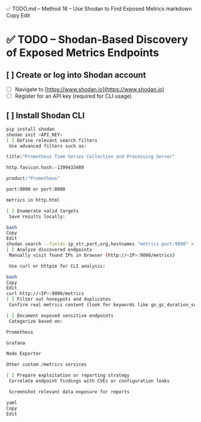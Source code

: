 ✅ TODO.md – Method 16 – Use Shodan to Find Exposed Metrics
markdown
Copy
Edit
# ✅ TODO – Shodan-Based Discovery of Exposed Metrics Endpoints

## [ ] Create or log into Shodan account
- [ ] Navigate to [https://www.shodan.io](https://www.shodan.io)
- [ ] Register for an API key (required for CLI usage)

## [ ] Install Shodan CLI
```bash
pip install shodan
shodan init <API_KEY>
[ ] Define relevant search filters
 Use advanced filters such as:

title:"Prometheus Time Series Collection and Processing Server"

http.favicon.hash:-1399433489

product:"Prometheus"

port:9090 or port:8080

metrics in http.html

[ ] Enumerate valid targets
 Save results locally:

bash
Copy
Edit
shodan search --fields ip_str,port,org,hostnames "metrics port:9090" > metrics_targets.txt
[ ] Analyze discovered endpoints
 Manually visit found IPs in browser (http://<IP>:9090/metrics)

 Use curl or httpie for CLI analysis:

bash
Copy
Edit
curl http://<IP>:9090/metrics
[ ] Filter out honeypots and duplicates
 Confirm real metrics content (look for keywords like go_gc_duration_seconds, process_cpu_seconds_total)

[ ] Document exposed sensitive endpoints
 Categorize based on:

Prometheus

Grafana

Node Exporter

Other custom /metrics services

[ ] Prepare exploitation or reporting strategy
 Correlate endpoint findings with CVEs or configuration leaks

 Screenshot relevant data exposure for reports

yaml
Copy
Edit
